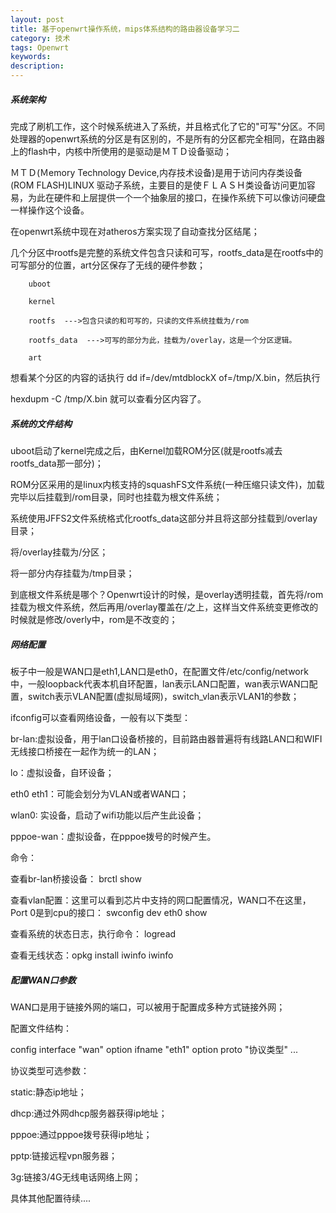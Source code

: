 ```yaml
---
layout: post
title: 基于openwrt操作系统，mips体系结构的路由器设备学习二
category: 技术
tags: Openwrt
keywords:
description:
---
```


##### 系统架构

完成了刷机工作，这个时候系统进入了系统，并且格式化了它的"可写"分区。不同处理器的openwrt系统的分区是有区别的，不是所有的分区都完全相同，在路由器上的flash中，内核中所使用的是驱动是ＭＴＤ设备驱动；

ＭＴＤ(Ｍemory Technology Device,内存技术设备)是用于访问内存类设备(ROM FLASH)LINUX 驱动子系统，主要目的是使ＦＬＡＳＨ类设备访问更加容易，为此在硬件和上层提供一个一个抽象层的接口，在操作系统下可以像访问硬盘一样操作这个设备。

在openwrt系统中现在对atheros方案实现了自动查找分区结尾；

几个分区中rootfs是完整的系统文件包含只读和可写，rootfs_data是在rootfs中的可写部分的位置，art分区保存了无线的硬件参数；

		uboot

		kernel

		rootfs  --->包含只读的和可写的，只读的文件系统挂载为/rom

		rootfs_data  --->可写的部分为此，挂载为/overlay，这是一个分区逻辑。

		art

想看某个分区的内容的话执行 dd if=/dev/mtdblockX of=/tmp/X.bin，然后执行

hexdupm -C /tmp/X.bin 就可以查看分区内容了。


##### 系统的文件结构

uboot启动了kernel完成之后，由Kernel加载ROM分区(就是rootfs减去rootfs_data那一部分)；

ROM分区采用的是linux内核支持的squashFS文件系统(一种压缩只读文件)，加载完毕以后挂载到/rom目录，同时也挂载为根文件系统；

系统使用JFFS2文件系统格式化rootfs_data这部分并且将这部分挂载到/overlay目录；

将/overlay挂载为/分区；

将一部分内存挂载为/tmp目录；

到底根文件系统是哪个？Openwrt设计的时候，是overlay透明挂载，首先将/rom挂载为根文件系统，然后再用/overlay覆盖在/之上，这样当文件系统变更修改的时候就是修改/overly中，rom是不改变的；

##### 网络配置

板子中一般是WAN口是eth1,LAN口是eth0，在配置文件/etc/config/network中，一般loopback代表本机自环配置，lan表示LAN口配置，wan表示WAN口配置，switch表示VLAN配置(虚拟局域网)，switch_vlan表示VLAN1的参数；

ifconfig可以查看网络设备，一般有以下类型：

br-lan:虚拟设备，用于lan口设备桥接的，目前路由器普遍将有线路LAN口和WIFI无线接口桥接在一起作为统一的LAN；

lo：虚拟设备，自环设备；

eth0 eth1：可能会划分为VLAN或者WAN口；

wlan0: 实设备，启动了wifi功能以后产生此设备；

pppoe-wan：虚拟设备，在pppoe拨号的时候产生。

命令：

查看br-lan桥接设备： brctl show

查看vlan配置：这里可以看到芯片中支持的网口配置情况，WAN口不在这里，Port 0是到cpu的接口： swconfig dev eth0 show

查看系统的状态日志，执行命令： logread

查看无线状态：opkg install iwinfo     iwinfo

##### 配置WAN口参数

WAN口是用于链接外网的端口，可以被用于配置成多种方式链接外网；

配置文件结构：

config interface "wan"
option ifname "eth1"
option proto "协议类型"
...

协议类型可选参数：

static:静态ip地址；

dhcp:通过外网dhcp服务器获得ip地址；

pppoe:通过pppoe拨号获得ip地址；

pptp:链接远程vpn服务器；

3g:链接3/4G无线电话网络上网；

具体其他配置待续....




